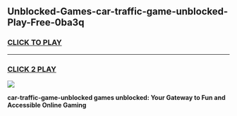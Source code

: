 
## Unblocked-Games-car-traffic-game-unblocked-Play-Free-0ba3q
<h3>
<a href="https://premium76.site?title=car-traffic-game-unblocked&ref=23A">CLICK TO PLAY</a></h3>
<hr>

<h3>
<a href="https://premium76.site?title=car-traffic-game-unblocked&ref=23A">CLICK 2 PLAY</a>
  
</h3>

<a href="https://premium76.site?title=car-traffic-game-unblocked&ref=23A"><img src="https://clearcache.store/games.png"></a>


**car-traffic-game-unblocked games unblocked: Your Gateway to Fun and Accessible Online Gaming**
